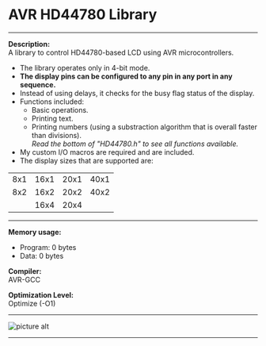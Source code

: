 # AVR HD44780 Library  

---

**Description:**  
A library to control HD44780-based LCD using AVR microcontrollers.  
+ The library operates only in 4-bit mode.  
+ **The display pins can be configured to any pin in any port in any sequence.**  
+ Instead of using delays, it checks for the busy flag status of the display.
+ Functions included:  
  + Basic operations.  
  + Printing text.
  + Printing numbers (using a substraction algorithm that is overall faster than divisions).  
  _Read the bottom of "HD44780.h" to see all functions available._  
+ My custom I/O macros are required and are included.  
+ The display sizes that are supported are:  

| | | | |
|---|---|---|---|  
|8x1|16x1|20x1|40x1|  
|8x2|16x2|20x2|40x2|  
| |16x4|20x4| |    

---  

**Memory usage:**  
+ Program: 0 bytes  
+ Data: 0 bytes  

**Compiler:**  
AVR-GCC  
  
**Optimization Level:**  
Optimize (-O1)  
  
--- 

![picture alt](https://raw.githubusercontent.com/efthymios-ks/AVR-HD44780-Library/master/Demonstration.png)  

---
